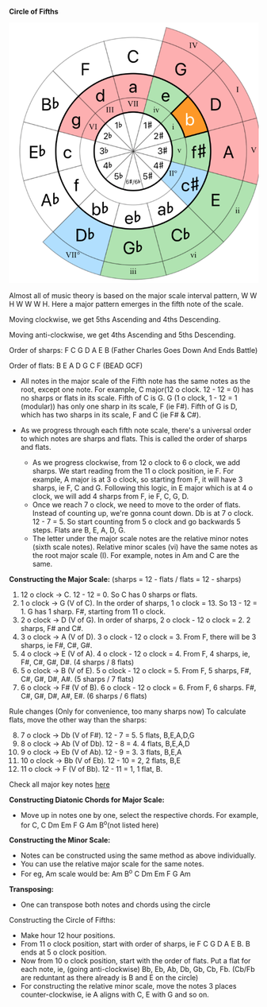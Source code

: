 **Circle of Fifths**

![Circle of Fifths](./images/circle-of-fifths.png)


Almost all of music theory is based on the major scale interval pattern, W W H W W W H. Here a major pattern emerges in the fifth note of the scale. 

Moving clockwise, we get 5ths Ascending and 4ths Descending. 

Moving anti-clockwise, we get 4ths Ascending and 5ths Descending. 

Order of sharps: F C G D A E B (Father Charles Goes Down And Ends Battle)

Order of flats: B E A D G C F (BEAD GCF)

- All notes in the major scale of the Fifth note has the same notes as the root, except one note. For example, C major(12 o clock. 12 - 12 = 0) has no sharps or flats in its scale. Fifth of C is G. G (1 o clock, 1 - 12 = 1 (modular)) has only one sharp in its scale, F (ie F#). Fifth of G is D, which has two sharps in its scale, F and C (ie F# & C#).

-  As we progress through each fifth note scale, there's a universal order to which notes are sharps and flats. This is called the order of sharps and flats. 
    - As we progress clockwise, from 12 o clock to 6 o clock, we add sharps. We start reading from the 11 o clock position, ie F. For example, A major is at 3 o clock, so starting from F, it will have 3 sharps, ie F, C and G. 
    Following this logic, in E major which is at 4 o clock, we will add 4 sharps from F, ie F, C, G, D.
    - Once we reach 7 o clock, we need to move to the order of flats. Instead of counting up, we're gonna count down. Db is at 7 o clock. 12 - 7 = 5. So start counting from 5 o clock and go backwards 5 steps. Flats are B, E, A, D, G.
    - The letter under the major scale notes are the relative minor notes (sixth scale notes). Relative minor scales (vi) have the same notes as the root major scale (I). For example, notes in Am and C are the same.  

**Constructing the Major Scale:** (sharps = 12 - flats / flats = 12 - sharps)

1. 12 o clock -> C. 12 - 12 = 0. So C has 0 sharps or flats.  
2. 1 o clock -> G (V of C). In the order of sharps, 1 o clock = 13. So 13 - 12 = 1. G has 1 sharp. F#, starting from 11 o clock.  
3. 2 o clock -> D (V of G). In order of sharps, 2 o clock - 12 o clock = 2. 2 sharps, F# and C#. 
4. 3 o clock -> A (V of D). 3 o clock - 12 o clock = 3. From F, there will be 3 sharps, ie F#, C#, G#. 
5. 4 o clock -> E (V of A). 4 o clock - 12 o clock = 4. From F, 4 sharps, ie, F#, C#, G#, D#. (4 sharps / 8 flats)
6. 5 o clock -> B (V of E). 5 o clock - 12 o clock = 5. From F, 5 sharps, F#, C#, G#, D#, A#. (5 sharps / 7 flats)
7. 6 o clock -> F# (V of B). 6 o clock - 12 o clock = 6. From F, 6 sharps. F#, C#, G#, D#, A#, E#. (6 sharps / 6 flats)


Rule changes (Only for convenience, too many sharps now) To calculate flats, move the other way than the sharps:

8. 7 o clock -> Db (V of F#). 12 - 7 = 5. 5 flats, B,E,A,D,G
9. 8 o clock -> Ab (V of Db). 12 - 8 = 4. 4 flats, B,E,A,D
10. 9 o clock -> Eb (V of Ab). 12 - 9 = 3. 3 flats, B,E,A
11. 10 o clock -> Bb (V of Eb). 12 - 10 = 2, 2 flats, B,E
12. 11 o clock -> F (V of Bb). 12 - 11 = 1, 1 flat, B.

Check all major key notes [here](https://www.guitarlessonworld.com/resources/list-of-major-scale-notes/)


**Constructing Diatonic Chords for Major Scale:**
- Move up in notes  one by one, select the respective chords. For example, for C, C Dm Em F G Am B<sup>o</sup>(not listed here)

**Constructing the Minor Scale:**
- Notes can be constructed using the same method as above individually. 
- You can use the relative major scale for the same notes. 
- For eg, Am scale would be: Am B<sup>o</sup> C Dm Em F G Am

**Transposing:**
- One can transpose both notes and chords using the circle 


Constructing the Circle of Fifths: 
- Make hour 12 hour positions. 
- From 11 o clock position, start with order of sharps, ie F C G D A E B. B ends at 5 o clock position. 
- Now from 10 o clock position, start with the order of flats. Put a flat for each note, ie, (going anti-clockwise) Bb, Eb, Ab, Db, Gb, Cb, Fb. (Cb/Fb are reduntant as there already is B and E on the circle)
- For constructing the relative minor scale, move the notes 3 places counter-clockwise, ie A aligns with C, E with G and so on.